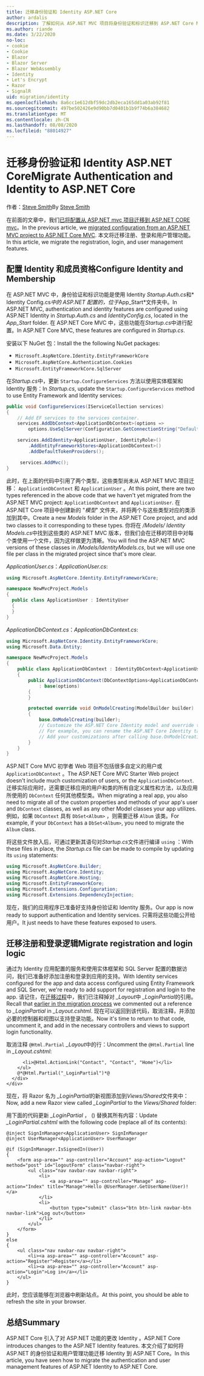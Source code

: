 ```yaml
---
title: 迁移身份验证和 Identity ASP.NET Core
author: ardalis
description: 了解如何从 ASP.NET MVC 项目将身份验证和标识迁移到 ASP.NET Core MVC 项目。
ms.author: riande
ms.date: 3/22/2020
no-loc:
- cookie
- Cookie
- Blazor
- Blazor Server
- Blazor WebAssembly
- Identity
- Let's Encrypt
- Razor
- SignalR
uid: migration/identity
ms.openlocfilehash: 8a6cc1e612dbf59dc2db2eca165dd1a03ab92f81
ms.sourcegitcommit: 497be502426e9d90bb7d0401b1b9f74b6a384682
ms.translationtype: MT
ms.contentlocale: zh-CN
ms.lasthandoff: 08/08/2020
ms.locfileid: "88014927"
---
```

# <a name="migrate-authentication-and-no-locidentity-to-aspnet-core"></a><span data-ttu-id="19785-103">迁移身份验证和 Identity ASP.NET Core</span><span class="sxs-lookup"><span data-stu-id="19785-103">Migrate Authentication and Identity to ASP.NET Core</span></span>

<span data-ttu-id="19785-104">作者：[Steve Smith](https://ardalis.com/)</span><span class="sxs-lookup"><span data-stu-id="19785-104">By [Steve Smith](https://ardalis.com/)</span></span>

<span data-ttu-id="19785-105">在前面的文章中，我们[已将配置从 ASP.NET mvc 项目迁移到 ASP.NET CORE mvc](xref:migration/configuration)。</span><span class="sxs-lookup"><span data-stu-id="19785-105">In the previous article, we [migrated configuration from an ASP.NET MVC project to ASP.NET Core MVC](xref:migration/configuration).</span></span> <span data-ttu-id="19785-106">本文将迁移注册、登录和用户管理功能。</span><span class="sxs-lookup"><span data-stu-id="19785-106">In this article, we migrate the registration, login, and user management features.</span></span>

## <a name="configure-no-locidentity-and-membership"></a><span data-ttu-id="19785-107">配置 Identity 和成员资格</span><span class="sxs-lookup"><span data-stu-id="19785-107">Configure Identity and Membership</span></span>

<span data-ttu-id="19785-108">在 ASP.NET MVC 中，身份验证和标识功能是使用 Identity *Startup.Auth.cs*和\* Identity Config.cs*中的 ASP.NET 配置的，位于*App_Start\*文件夹中。</span><span class="sxs-lookup"><span data-stu-id="19785-108">In ASP.NET MVC, authentication and identity features are configured using ASP.NET Identity in *Startup.Auth.cs* and *IdentityConfig.cs*, located in the *App_Start* folder.</span></span> <span data-ttu-id="19785-109">在 ASP.NET Core MVC 中，这些功能在*Startup.cs*中进行配置。</span><span class="sxs-lookup"><span data-stu-id="19785-109">In ASP.NET Core MVC, these features are configured in *Startup.cs*.</span></span>

<span data-ttu-id="19785-110">安装以下 NuGet 包：</span><span class="sxs-lookup"><span data-stu-id="19785-110">Install the the following NuGet packages:</span></span>

* `Microsoft.AspNetCore.Identity.EntityFrameworkCore`
* `Microsoft.AspNetCore.Authentication.Cookies`
* `Microsoft.EntityFrameworkCore.SqlServer`

<span data-ttu-id="19785-111">在*Startup.cs*中，更新 `Startup.ConfigureServices` 方法以使用实体框架和 Identity 服务：</span><span class="sxs-lookup"><span data-stu-id="19785-111">In *Startup.cs*, update the `Startup.ConfigureServices` method to use Entity Framework and Identity services:</span></span>

```csharp
public void ConfigureServices(IServiceCollection services)
{
    // Add EF services to the services container.
    services.AddDbContext<ApplicationDbContext>(options =>
        options.UseSqlServer(Configuration.GetConnectionString("DefaultConnection")));

    services.AddIdentity<ApplicationUser, IdentityRole>()
        .AddEntityFrameworkStores<ApplicationDbContext>()
        .AddDefaultTokenProviders();

     services.AddMvc();
}
```

<span data-ttu-id="19785-112">此时，在上面的代码中引用了两个类型，这些类型尚未从 ASP.NET MVC 项目迁移： `ApplicationDbContext` 和 `ApplicationUser` 。</span><span class="sxs-lookup"><span data-stu-id="19785-112">At this point, there are two types referenced in the above code that we haven't yet migrated from the ASP.NET MVC project: `ApplicationDbContext` and `ApplicationUser`.</span></span> <span data-ttu-id="19785-113">在 ASP.NET Core 项目中创建新的 "*模型*" 文件夹，并将两个与这些类型对应的类添加到其中。</span><span class="sxs-lookup"><span data-stu-id="19785-113">Create a new *Models* folder in the ASP.NET Core project, and add two classes to it corresponding to these types.</span></span> <span data-ttu-id="19785-114">你将在 */Models/ Identity Models.cs*中找到这些类的 ASP.NET MVC 版本，但我们会在迁移的项目中对每个类使用一个文件，因为这样做更为清晰。</span><span class="sxs-lookup"><span data-stu-id="19785-114">You will find the ASP.NET MVC versions of these classes in */Models/IdentityModels.cs*, but we will use one file per class in the migrated project since that's more clear.</span></span>

<span data-ttu-id="19785-115">*ApplicationUser.cs*：</span><span class="sxs-lookup"><span data-stu-id="19785-115">*ApplicationUser.cs*:</span></span>

```csharp
using Microsoft.AspNetCore.Identity.EntityFrameworkCore;

namespace NewMvcProject.Models
{
  public class ApplicationUser : IdentityUser
  {
  }
}
```

<span data-ttu-id="19785-116">*ApplicationDbContext.cs*：</span><span class="sxs-lookup"><span data-stu-id="19785-116">*ApplicationDbContext.cs*:</span></span>

```csharp
using Microsoft.AspNetCore.Identity.EntityFrameworkCore;
using Microsoft.Data.Entity;

namespace NewMvcProject.Models
{
    public class ApplicationDbContext : IdentityDbContext<ApplicationUser>
    {
        public ApplicationDbContext(DbContextOptions<ApplicationDbContext> options)
            : base(options)
        {
        }

        protected override void OnModelCreating(ModelBuilder builder)
        {
            base.OnModelCreating(builder);
            // Customize the ASP.NET Core Identity model and override the defaults if needed.
            // For example, you can rename the ASP.NET Core Identity table names and more.
            // Add your customizations after calling base.OnModelCreating(builder);
        }
    }
}
```

<span data-ttu-id="19785-117">ASP.NET Core MVC 初学者 Web 项目不包括很多自定义的用户或 `ApplicationDbContext` 。</span><span class="sxs-lookup"><span data-stu-id="19785-117">The ASP.NET Core MVC Starter Web project doesn't include much customization of users, or the `ApplicationDbContext`.</span></span> <span data-ttu-id="19785-118">迁移实际应用时，还需要迁移应用的用户和类的所有自定义属性和方法，以及应用所使用的 `DbContext` 任何其他模型类。</span><span class="sxs-lookup"><span data-stu-id="19785-118">When migrating a real app, you also need to migrate all of the custom properties and methods of your app's user and `DbContext` classes, as well as any other Model classes your app utilizes.</span></span> <span data-ttu-id="19785-119">例如，如果 `DbContext` 具有 `DbSet<Album>` ，则需要迁移 `Album` 该类。</span><span class="sxs-lookup"><span data-stu-id="19785-119">For example, if your `DbContext` has a `DbSet<Album>`, you need to migrate the `Album` class.</span></span>

<span data-ttu-id="19785-120">将这些文件放入后，可通过更新其语句对*Startup.cs*文件进行编译 `using` ：</span><span class="sxs-lookup"><span data-stu-id="19785-120">With these files in place, the *Startup.cs* file can be made to compile by updating its `using` statements:</span></span>

```csharp
using Microsoft.AspNetCore.Builder;
using Microsoft.AspNetCore.Identity;
using Microsoft.AspNetCore.Hosting;
using Microsoft.EntityFrameworkCore;
using Microsoft.Extensions.Configuration;
using Microsoft.Extensions.DependencyInjection;
```

<span data-ttu-id="19785-121">现在，我们的应用程序已准备好支持身份验证和 Identity 服务。</span><span class="sxs-lookup"><span data-stu-id="19785-121">Our app is now ready to support authentication and Identity services.</span></span> <span data-ttu-id="19785-122">只需将这些功能公开给用户。</span><span class="sxs-lookup"><span data-stu-id="19785-122">It just needs to have these features exposed to users.</span></span>

## <a name="migrate-registration-and-login-logic"></a><span data-ttu-id="19785-123">迁移注册和登录逻辑</span><span class="sxs-lookup"><span data-stu-id="19785-123">Migrate registration and login logic</span></span>

<span data-ttu-id="19785-124">通过为 Identity 应用配置的服务和使用实体框架和 SQL Server 配置的数据访问，我们已准备好添加注册和登录到应用的支持。</span><span class="sxs-lookup"><span data-stu-id="19785-124">With Identity services configured for the app and data access configured using Entity Framework and SQL Server, we're ready to add support for registration and login to the app.</span></span> <span data-ttu-id="19785-125">请记住，在[迁移过程](xref:migration/mvc#migrate-the-layout-file)中，我们已注释掉对 *_Layout*中 *_LoginPartial*的引用。</span><span class="sxs-lookup"><span data-stu-id="19785-125">Recall that [earlier in the migration process](xref:migration/mvc#migrate-the-layout-file) we commented out a reference to *_LoginPartial* in *_Layout.cshtml*.</span></span> <span data-ttu-id="19785-126">现在可以返回到该代码，取消注释，并添加必要的控制器和视图以支持登录功能。</span><span class="sxs-lookup"><span data-stu-id="19785-126">Now it's time to return to that code, uncomment it, and add in the necessary controllers and views to support login functionality.</span></span>

<span data-ttu-id="19785-127">取消注释 `@Html.Partial` *_Layout*中的行：</span><span class="sxs-lookup"><span data-stu-id="19785-127">Uncomment the `@Html.Partial` line in *_Layout.cshtml*:</span></span>

```cshtml
      <li>@Html.ActionLink("Contact", "Contact", "Home")</li>
    </ul>
    @*@Html.Partial("_LoginPartial")*@
  </div>
</div>
```

<span data-ttu-id="19785-128">现在，将 Razor 名为 *_LoginPartial*的新视图添加到*Views/Shared*文件夹中：</span><span class="sxs-lookup"><span data-stu-id="19785-128">Now, add a new Razor view called *_LoginPartial* to the *Views/Shared* folder:</span></span>

<span data-ttu-id="19785-129">用下面的代码更新 *_LoginPartial* ， () 替换其所有内容：</span><span class="sxs-lookup"><span data-stu-id="19785-129">Update *_LoginPartial.cshtml* with the following code (replace all of its contents):</span></span>

```cshtml
@inject SignInManager<ApplicationUser> SignInManager
@inject UserManager<ApplicationUser> UserManager

@if (SignInManager.IsSignedIn(User))
{
    <form asp-area="" asp-controller="Account" asp-action="Logout" method="post" id="logoutForm" class="navbar-right">
        <ul class="nav navbar-nav navbar-right">
            <li>
                <a asp-area="" asp-controller="Manage" asp-action="Index" title="Manage">Hello @UserManager.GetUserName(User)!</a>
            </li>
            <li>
                <button type="submit" class="btn btn-link navbar-btn navbar-link">Log out</button>
            </li>
        </ul>
    </form>
}
else
{
    <ul class="nav navbar-nav navbar-right">
        <li><a asp-area="" asp-controller="Account" asp-action="Register">Register</a></li>
        <li><a asp-area="" asp-controller="Account" asp-action="Login">Log in</a></li>
    </ul>
}
```

<span data-ttu-id="19785-130">此时，您应该能够在浏览器中刷新站点。</span><span class="sxs-lookup"><span data-stu-id="19785-130">At this point, you should be able to refresh the site in your browser.</span></span>

## <a name="summary"></a><span data-ttu-id="19785-131">总结</span><span class="sxs-lookup"><span data-stu-id="19785-131">Summary</span></span>

<span data-ttu-id="19785-132">ASP.NET Core 引入了对 ASP.NET 功能的更改 Identity 。</span><span class="sxs-lookup"><span data-stu-id="19785-132">ASP.NET Core introduces changes to the ASP.NET Identity features.</span></span> <span data-ttu-id="19785-133">本文介绍了如何将 ASP.NET 的身份验证和用户管理功能迁移 Identity 到 ASP.NET Core。</span><span class="sxs-lookup"><span data-stu-id="19785-133">In this article, you have seen how to migrate the authentication and user management features of ASP.NET Identity to ASP.NET Core.</span></span>
